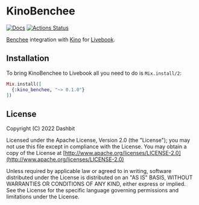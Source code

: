# KinoBenchee

[![Docs](https://img.shields.io/badge/hex.pm-docs-8e7ce6.svg)](https://hexdocs.pm/kino_benchee)
[![Actions
Status](https://github.com/livebook-dev/kino_benchee/workflows/Test/badge.svg)](https://github.com/livebook-dev/kino_benchee/actions)

[Benchee](https://github.com/bencheeorg/benchee) integration with
[Kino](https://github.com/livebook-dev/kino) for [Livebook](https://github.com/livebook-dev/livebook).

## Installation

To bring KinoBenchee to Livebook all you need to do is `Mix.install/2`:

```elixir
Mix.install([
  {:kino_benchee, "~> 0.1.0"}
])
```

## License

Copyright (C) 2022 Dashbit

Licensed under the Apache License, Version 2.0 (the "License");
you may not use this file except in compliance with the License.
You may obtain a copy of the License at [http://www.apache.org/licenses/LICENSE-2.0](http://www.apache.org/licenses/LICENSE-2.0)

Unless required by applicable law or agreed to in writing, software
distributed under the License is distributed on an "AS IS" BASIS,
WITHOUT WARRANTIES OR CONDITIONS OF ANY KIND, either express or implied.
See the License for the specific language governing permissions and
limitations under the License.
